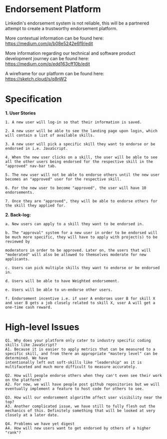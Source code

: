 # Endorsement Platform

Linkedin's endorsement system is not reliable, this will be a partnered attempt to create a trustworthy endorsement platform.

More contextual information can be found here: https://medium.com/p/b08e5242e6f9/edit 

More information regarding our technical and software product development journey can be found here: 
https://medium.com/p/edd163cff10b/edit

A wireframe for our platform can be found here: https://sketch.cloud/s/q8nW2

# Specification

**1. User Stories**

    1. A new user will log-in so that their information is saved.

    2. A new user will be able to see the landing page upon login, which will contain a list of available skills.

    3. A new user will pick a specific skill they want to endorse or be endorsed in i.e. JavaScript.

    4. When the new user clicks on a skill, the user will be able to see all the other users being endorsed for the respective skill in the "approved" nav-bar tab.

    5. The new user will not be able to endorse others until the new user becomes an "approved" user for the respective skill.

    6. For the new user to become "approved", the user will have 10 endorsements.

    7. Once they are "approved", they will be able to endorse others for the skill they applied for.

**2. Back-log:**

    a. New users can apply to a skill they want to be endorsed in. 

    b. The "approval" system for a new user in order to be endorsed will be much more specific, they will have to apply with project(s) to be reviewed by 
    
    moderators in order to be approved. Later on, the users that will "moderated" will also be allowed to themselves moderate for new applicants.

    c. Users can pick multiple skills they want to endorse or be endorsed in.

    d. Users will be able to have Weighted endorsement.

    e. Users will be able to un-endorse other users. 

    f. Endorsement incentive i.e. if user A endorses user B for skill X and user B gets a job closely related to skill X, user A will get a one-time cash reward.


# High-level Issues

    Q1. Why does your platform only cater to industry specific coding skills like JavaScript?
    A1. Because it is easier to apply metrics that can be measured to a specific skill, and from there an appropriate "mastery level" can be determined. We have 
    intentionally left out soft-skills like "leadership" as it is multifaceted and much more difficult to measure accurately.

    Q2. How will people endorse others when they can't even see their work on the platform?
    A2. For now, we will have people post github repositories but we will eventually implement a feature to host code for others to see. 

    Q3. How will our endorsement algorithm affect user visibility near the top?
    A3. Another complicated issue, we have still to fully flesh out the mechanics of this. Definitely something that will be looked at very closely at a later date.

    Q4. Problems we have yet digest
    A4. How will new users want to get endorsed by others of a higher "rank"?
